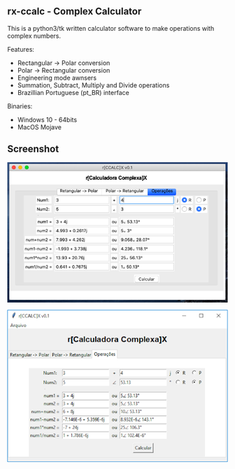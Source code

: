 rx-ccalc  -  Complex Calculator
-------------------------------

This is a python3/tk written calculator software to make operations with complex numbers.

Features:
- Rectangular -> Polar conversion
- Polar -> Rectangular conversion
- Engineering mode awnsers
- Summation, Subtract, Multiply and Divide operations
- Brazillian Portuguese (pt_BR) interface 

Binaries:
- Windows 10 - 64bits 
- MacOS Mojave

Screenshot
----------
![Main Screen - MacOS](doc/2.png)

![Main Screen - Windows](doc/1.png)




